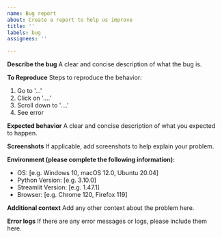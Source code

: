 ```yaml
---
name: Bug report
about: Create a report to help us improve
title: ''
labels: bug
assignees: ''

---
```


**Describe the bug**
A clear and concise description of what the bug is.

**To Reproduce**
Steps to reproduce the behavior:
1. Go to '...'
2. Click on '....'
3. Scroll down to '....'
4. See error

**Expected behavior**
A clear and concise description of what you expected to happen.

**Screenshots**
If applicable, add screenshots to help explain your problem.

**Environment (please complete the following information):**
 - OS: [e.g. Windows 10, macOS 12.0, Ubuntu 20.04]
 - Python Version: [e.g. 3.10.0]
 - Streamlit Version: [e.g. 1.47.1]
 - Browser: [e.g. Chrome 120, Firefox 119]

**Additional context**
Add any other context about the problem here.

**Error logs**
If there are any error messages or logs, please include them here.
